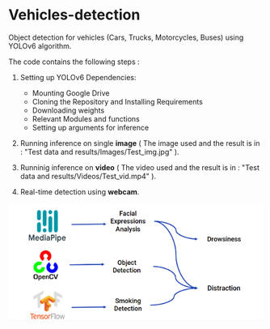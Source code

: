 # Vehicles-detection
Object detection for vehicles (Cars, Trucks, Motorcycles, Buses) using YOLOv6 algorithm.

The code contains the following steps :

1. Setting up YOLOv6 Dependencies:
    - Mounting Google Drive
    - Cloning the Repository and Installing Requirements
    - Downloading weights 
    - Relevant Modules and functions 
    - Setting up arguments for inference
  
2. Running inference on single **image** ( The image used and the result is in : "Test data and results/Images/Test_img.jpg" ).
3. Runninig inference on **video** ( The video used and the result is in : "Test data and results/Videos/Test_vid.mp4" ).
4. Real-time detection using **webcam**.

![alt text](https://github.com/younes-code/DRIVER-ASSISTANCE-SYSTEM/blob/main/warmy.PNG)
